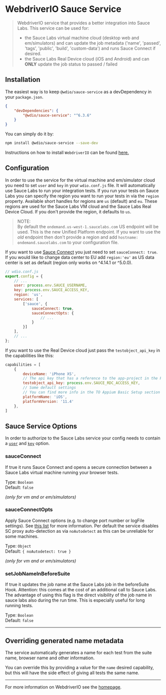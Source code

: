 WebdriverIO Sauce Service
=========================

> WebdriverIO service that provides a better integration into Sauce Labs. This service can be used for:
> - the Sauce Labs virtual machine cloud (desktop web and em/simulators) and can update the job metadata ('name', 'passed', 'tags', 'public', 'build', 'custom-data') and runs Sauce Connect if desired.
> - the Sauce Labs Real Device cloud (iOS and Android) and can **ONLY** update the job status to passed / failed

## Installation

The easiest way is to keep `@wdio/sauce-service` as a devDependency in your `package.json`.

```json
{
    "devDependencies": {
        "@wdio/sauce-service": "^6.3.6"
    }
}
```

You can simply do it by:

```bash
npm install @wdio/sauce-service --save-dev
```

Instructions on how to install `WebdriverIO` can be found [here.](https://webdriver.io/docs/gettingstarted.html)

## Configuration

In order to use the service for the virtual machine and em/simulator cloud you need to set `user` and `key` in your `wdio.conf.js` file. It will automatically
use Sauce Labs to run your integration tests.
If you run your tests on Sauce Labs you can specify the region you want to run your tests in via the `region` property.
Available short handles for regions are `us` (default) and `eu`. These regions are used for the Sauce Labs VM cloud and the Sauce Labs Real Device Cloud. If you don't provide the region, it defaults to `us`.

> NOTE:\
> By default the `ondemand.us-west-1.saucelabs.com` US endpoint will be used. This is the new Unified Platform endpoint. If you want to use the *old* endpoint then
> don't provide a region and add `hostname: ondemand.saucelabs.com` to your configuration file.

If you want to use [Sauce Connect](https://wiki.saucelabs.com/display/DOCS/Sauce+Connect+Proxy)
you just need to set `sauceConnect: true`. If you would like to change data center to EU add `region:'eu'` as US data center is set as default (region only works on ^4.14.1 or ^5.0.0).

```js
// wdio.conf.js
export.config = {
    // ...
    user: process.env.SAUCE_USERNAME,
    key: process.env.SAUCE_ACCESS_KEY,
    region: 'us',
    services: [
        ['sauce', {
            sauceConnect: true,
            sauceConnectOpts: {
                // ...
            }
        }]
    ],
    // ...
};
```

If you want to use the Real Device cloud just pass the `testobject_api_key` in the capabilities like this:

```js
capabilities = [
    {
        deviceName: 'iPhone XS',
        // The api key that has a reference to the app-project in the RDC cloud
        testobject_api_key: process.env.SAUCE_RDC_ACCESS_KEY,
        // Some default settings
        // You can find more info in the TO Appium Basic Setup section
        platformName: 'iOS',
        platformVersion: '11.4'
    },
]
```

## Sauce Service Options

In order to authorize to the Sauce Labs service your config needs to contain a [`user`](https://webdriver.io/docs/options.html#user) and [`key`](https://webdriver.io/docs/options.html#key) option.

### sauceConnect
If true it runs Sauce Connect and opens a secure connection between a Sauce Labs virtual machine running your browser tests.

Type: `Boolean`<br>
Default: `false`

*(only for vm and or em/simulators)*

### sauceConnectOpts
Apply Sauce Connect options (e.g. to change port number or logFile settings). See [this list](https://github.com/bermi/sauce-connect-launcher#advanced-usage) for more information. Per default the service disables SC proxy auto-detection as via `noAutodetect` as this can be unreliable for some machines.

Type: `Object`<br>
Default: `{ noAutodetect: true }`

*(only for vm and or em/simulators)*

### setJobNameInBeforeSuite
If true it updates the job name at the Sauce Labs job in the beforeSuite Hook. Attention: this comes at the cost of an additional call to Sauce Labs. The advantage of using this flag is the direct visibility of the job name in sauce labs also during the run time. This is especially useful for long running tests.

Type: `Boolean`<br>
Default: `false`

----

## Overriding generated name metadata
The service automatically generates a name for each test from the suite name, browser name and other information.

You can override this by providing a value for the `name` desired capability, but this will have the side effect of giving all tests the same name.

----

For more information on WebdriverIO see the [homepage](https://webdriver.io).
